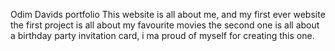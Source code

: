 Odim Davids portfolio
This website is all about me, and my first ever website
the first project is all about my favourite movies
the second one is all about a birthday party invitation card, 
i ma proud of myself for creating this one.
